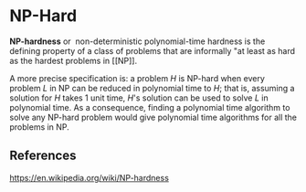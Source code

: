 # NP-Hard
**NP-hardness** or  non-deterministic polynomial-time hardness is the defining property of a class of problems that are informally "at least as hard as the hardest problems in [[NP]].

A more precise specification is: a problem _H_ is NP-hard when every problem _L_ in NP can be reduced in polynomial time to _H_; that is, assuming a solution for _H_ takes 1 unit time, _H_'s solution can be used to solve _L_ in polynomial time. As a consequence, finding a polynomial time algorithm to solve any NP-hard problem would give polynomial time algorithms for all the problems in NP.

## References
https://en.wikipedia.org/wiki/NP-hardness
